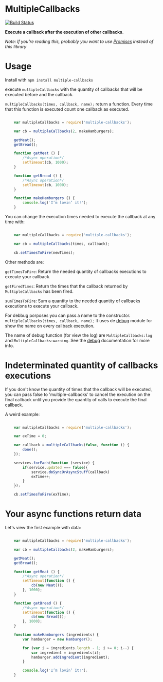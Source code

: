 MultipleCallbacks
=================

[![Build Status](https://travis-ci.org/DavidBM/MultipleCallbacks.svg)](https://travis-ci.org/DavidBM/MultipleCallbacks)

**Execute a callback after the execution of other callbacks.**

_Note: If you're reading this, probably you want to use [Promises](https://developer.mozilla.org/en-US/docs/Web/JavaScript/Reference/Global_Objects/Promise) instead of this library_

Usage
=====

Install with `npm install multiple-callbacks`

execute `multipleCallbacks` with the quantity of callbacks that will be executed before and the callback.

`multipleCallbacks(times, callback, name);` return a function.
Every time that this function is executed count one callback as executed.

``` javascript

	var multipleCallbacks = require('multiple-callbacks');

	var cb = multipleCallbacks(2, makeHamburgers);

	getMeat();
	getBread();

	function getMeat () {
	    /*Async operation*/
	    setTimeout(cb, 1000);
	}

	function getBread () {
	    /*Async operation*/
	    setTimeout(cb, 1000);
	}

	function makeHamburgers () {
	    console.log('I’m lovin’ it!');
	}

```


You can change the execution times needed to execute the callback at any time with:

``` javascript

	var multipleCallbacks = require('multiple-callbacks');

	var cb = multipleCallbacks(times, callback);

	cb.setTimesToFire(newTimes);

```

Other methods are:

`getTimesToFire`: Return the needed quantity of callbacks executions to execute your callback.

`getFiredTimes`: Return the times that the callback returned by `MultipleCallbacks` has been fired.

`sumTimesToFire`: Sum a quantity to the needed quantity of callbacks executions to execute your callback.

For debbug porposes you can pass a name to the constructor. `multipleCallbacks(times, callback, name);` It uses de [debug](https://www.npmjs.com/package/debug) module for show the name on every callback execution.

The name of debug function (for view the log) are `MultipleCallbacks:log` and `MultipleCallbacks:warning`. See the [debug](https://www.npmjs.com/package/debug#conventions) documentation for more info.

Indeterminated quantity of callbacks executions
===============================================

If you don't know the quantity of times that the callback will be executed, you can pass false to 'multiple-callbacks' to cancel the execution on the final callback until you provide the quantity of calls to execute the final callback.

A weird example:

``` javascript

	var multipleCallbacks = require('multiple-callbacks');

	var exTime = 0;

	var callback = multipleCallbacks(false, function () {
		done();
	});

	services.forEach(function (service) {
		if(service.updated === false){
			service.doSyncOrAsyncStuff(callback)
			exTime++;
		}
	});

	cb.setTimesToFire(exTime);
```

Your async functions return data
================================

Let's view the first example with data:

``` javascript

	var multipleCallbacks = require('multiple-callbacks');

	var cb = multipleCallbacks(2, makeHamburgers);

	getMeat();
	getBread();

	function getMeat () {
	    /*Async operation*/
	    setTimeout(function () {
			cb(new Meat());
	    }, 1000);
	}

	function getBread () {
	    /*Async operation*/
	    setTimeout(function () {
			cb(new Bread());
	    }, 1000);
	}

	function makeHamburgers (ingredients) {
		var hamburger = new Hamburger();

		for (var i = ingredients.length - 1; i >= 0; i--) {
			var ingredient = ingredients[i];
			hamburger.addIngredient(ingredient);
		}

	    console.log('I’m lovin’ it!');
	}

```
